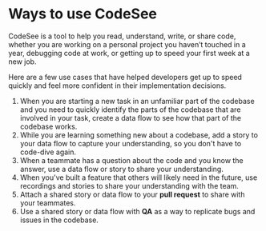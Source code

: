# Ways to use CodeSee

CodeSee is a tool to help you read, understand, write, or share code, whether you are working on a personal project you haven’t touched in a year, debugging code at work, or getting up to speed your first week at a new job.

Here are a few use cases that have helped developers get up to speed quickly and feel more confident in their implementation decisions.

1. When you are starting a new task in an unfamiliar part of the codebase and you need to quickly identify the parts of the codebase that are involved in your task, create a data flow to see how that part of the codebase works.
3. While you are learning something new about a codebase, add a story to your data flow to capture your understanding, so you don't have to code-dive again.
6. When a teammate has a question about the code and you know the answer, use a data flow or story to share your understanding.
7. When you've built a feature that others will likely need in the future, use recordings and stories to share your understanding with the team.
8. Attach a shared story or data flow to your **pull request** to share with your teammates.
9. Use a shared story or data flow with **QA** as a way to replicate bugs and issues in the codebase.

